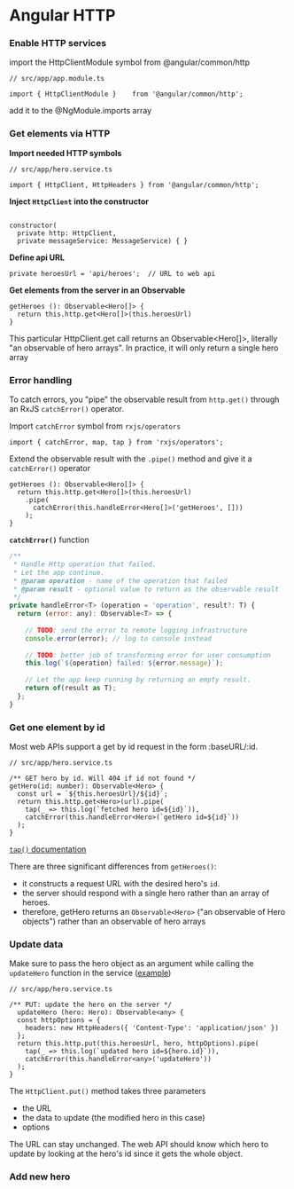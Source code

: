 # Angular HTTP

### Enable HTTP services
import the HttpClientModule symbol from @angular/common/http

```
// src/app/app.module.ts

import { HttpClientModule }    from '@angular/common/http';
```
add it to the @NgModule.imports array

### Get elements via HTTP

**Import needed HTTP symbols**
```
// src/app/hero.service.ts

import { HttpClient, HttpHeaders } from '@angular/common/http';
```

**Inject `HttpClient` into the constructor**
```

constructor(
  private http: HttpClient,
  private messageService: MessageService) { }
```

**Define api URL**
```
private heroesUrl = 'api/heroes';  // URL to web api
```

**Get elements from the server in an Observable**
```
getHeroes (): Observable<Hero[]> {
  return this.http.get<Hero[]>(this.heroesUrl)
}
```
This particular HttpClient.get call returns an Observable<Hero[]>, literally "an observable of hero arrays". 
In practice, it will only return a single hero array

### Error handling
To catch errors, you "pipe" the observable result from `http.get()` through an RxJS `catchError()` operator.

Import `catchError` symbol from `rxjs/operators`
```
import { catchError, map, tap } from 'rxjs/operators';
```
Extend the observable result with the `.pipe()` method and give it a `catchError()` operator
```
getHeroes (): Observable<Hero[]> {
  return this.http.get<Hero[]>(this.heroesUrl)
    .pipe(
      catchError(this.handleError<Hero[]>('getHeroes', []))
    );
}
```
**`catchError()`** function
```js
/**
 * Handle Http operation that failed.
 * Let the app continue.
 * @param operation - name of the operation that failed
 * @param result - optional value to return as the observable result
 */
private handleError<T> (operation = 'operation', result?: T) {
  return (error: any): Observable<T> => {
 
    // TODO: send the error to remote logging infrastructure
    console.error(error); // log to console instead
 
    // TODO: better job of transforming error for user consumption
    this.log(`${operation} failed: ${error.message}`);
 
    // Let the app keep running by returning an empty result.
    return of(result as T);
  };
}
```

### Get one element by id
Most web APIs support a get by id request in the form :baseURL/:id.

```
// src/app/hero.service.ts

/** GET hero by id. Will 404 if id not found */
getHero(id: number): Observable<Hero> {
  const url = `${this.heroesUrl}/${id}`;
  return this.http.get<Hero>(url).pipe(
    tap(_ => this.log(`fetched hero id=${id}`)),
    catchError(this.handleError<Hero>(`getHero id=${id}`))
  );
}
```
[`tap()` documentation](https://angular.io/tutorial/toh-pt6#tap-into-the-observable)

There are three significant differences from `getHeroes()`:
* it constructs a request URL with the desired hero's `id`.
* the server should respond with a single hero rather than an array of heroes.
* therefore, getHero returns an `Observable<Hero>` ("an observable of Hero objects") 
rather than an observable of hero arrays 

### Update data 
Make sure to pass the hero object as an argument while calling the `updateHero` function in the service 
([example](https://angular.io/tutorial/toh-pt6#update-heroes))

```
// src/app/hero.service.ts

/** PUT: update the hero on the server */
  updateHero (hero: Hero): Observable<any> {
  const httpOptions = {
    headers: new HttpHeaders({ 'Content-Type': 'application/json' })
  };
  return this.http.put(this.heroesUrl, hero, httpOptions).pipe(
    tap(_ => this.log(`updated hero id=${hero.id}`)),
    catchError(this.handleError<any>('updateHero'))
  );
}
```
The `HttpClient.put()` method takes three parameters
* the URL
* the data to update (the modified hero in this case)
* options

The URL can stay unchanged. The web API should know which hero to update by looking at the hero's id since it gets 
the whole object.

### Add new hero

